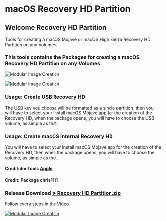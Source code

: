 # macOS Recovery HD Partition

## Welcome Recovery HD Partition
Tools for creating a macOS Mojave or macOS High Sierra Recovery HD Partition on any Volumes.

### This tools contains the Packages for creating a macOS Recovery HD Partition on any Volumes.

![Modular Image Creation](https://i62.servimg.com/u/f62/18/50/18/69/1captu31.png)

![Modular Image Creation](https://i62.servimg.com/u/f62/18/50/18/69/captur43.jpg)

### Usage: Create USB Recovery HD
The USB key you choose will be formatted as a single partition, then you will have to select your Install macOS Mojave.app for the creation of the Recovery HD,
when the package opens, you will have to choose the USB volume, as simple as that.

### Usage: Create macOS Internal Recovery HD
You will have to select your Install macOS Mojave.app for the creation of the Recovery HD, then when the package opens, you will have to choose the volume, as simple as that.

#### Credit:dm Tools [Apple](https://support.apple.com)

#### Credit: Package chris1111

### Release Download [➤ Recovery HD Partition.zip](https://github.com/chris1111/macOS-High-Sierra-RecoveryHD-Partition/releases)

Follow every steps in the Video

[![Modular Image Creation](https://i11.servimg.com/u/f11/18/50/18/69/videos10.jpg)](https://youtu.be/sci8axhJ7XA)



